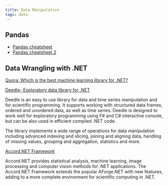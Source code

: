 ```yaml
---
title: Data Manipulation
tags: data
---
```


## Pandas

* [Pandas cheatsheet](https://github.com/pandas-dev/pandas/blob/master/doc/cheatsheet/Pandas_Cheat_Sheet.pdf)
* [Pandas cheatsheet 2](http://www.datasciencecentral.com/profiles/blogs/data-science-in-python-pandas-cheat-sheet)


## Data Wrangling with .NET

[Quora: Which is the best machine learning library for .NET?](https://www.quora.com/Which-is-the-best-machine-learning-library-for-NET)

[Deedle- Exploratory data library for .NET](http://bluemountaincapital.github.io/Deedle/)

Deedle is an easy to use library for data and time series manipulation and for scientific programming. It supports working with structured data frames, ordered and unordered data, as well as time series. Deedle is designed to work well for exploratory programming using F# and C# interactive console, but can be also used in efficient compiled .NET code.

The library implements a wide range of operations for data manipulation including advanced indexing and slicing, joining and aligning data, handling of missing values, grouping and aggregation, statistics and more.

[Accord.NET Framework](http://accord-framework.net/)

Accord.NET provides statistical analysis, machine learning, image processing and computer vision methods for .NET applications. The Accord.NET Framework extends the popular AForge.NET with new features, adding to a more complete environment for scientific computing in .NET.

